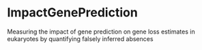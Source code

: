 # ImpactGenePrediction
Measuring the impact of gene prediction on gene loss estimates in eukaryotes by quantifying falsely inferred absences
